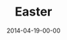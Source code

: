 ---
layout: message
category: message
series: "How to Change the World"
title: "Easter"
date: 2014-04-19-00-00
message_id: 860
program: "http://s3.amazonaws.com/crossroads-media/documents/EasterProgram_LO.pdf"
audio: "http://s3.amazonaws.com/crossroads-media/messages/audio/htctw_05.mp3"
audio-duration: ":"
description: ""
video: "http://s3.amazonaws.com/crossroads-media/messages/video/htctw_05.mp4"
video-duration: ":"
yt-embed-url: "//www.youtube.com/embed/sqyigvv3zUM"
video-image: "http://s3.amazonaws.com/crossroads-media/images/htctw_05_still.jpg"
tag: 
 - easter
 - crossroads
 - crossroads-church
 - change
 - brian-tome
explicit: false
---